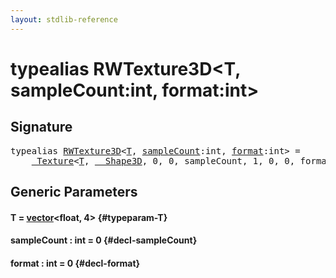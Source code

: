 ```yaml
---
layout: stdlib-reference
---
```


# typealias RWTexture3D\<T, sampleCount:int, format:int\>

## Signature

<pre>
<span class='code_keyword'>typealias</span> <a href="/stdlib-reference/types/RWTexture3D" class="code_type">RWTexture3D</a>&lt;<a href="/stdlib-reference/types/RWTexture3D#typeparam-T" class="code_type">T</a>, <a href="/stdlib-reference/types/RWTexture3D#typeparam-sampleCount" class="code_var">sampleCount</a>:int, <a href="/stdlib-reference/types/RWTexture3D#typeparam-format" class="code_var">format</a>:int&gt; = 
    <a href="/stdlib-reference/types/Texture/index" class="code_type">_Texture</a>&lt;<a href="/stdlib-reference/types/Texture/index#typeparam-T" class="code_type">T</a>, <a href="/stdlib-reference/types/Shape3D/index" class="code_type">__Shape3D</a>, 0, 0, sampleCount, 1, 0, 0, format&gt;;
</pre>

## Generic Parameters

#### T  = [vector](/stdlib-reference/types/vector/index)\<float, 4\> {#typeparam-T}
#### sampleCount  : int = 0 {#decl-sampleCount}
#### format  : int = 0 {#decl-format}

